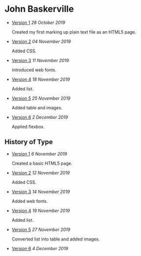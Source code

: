 
<h1> John Baskerville </h1>

- [Version 1](https://georgiagallagher.github.io/john_baskerville/john_baskerville.html)
*28 October 2019*

  Created my first marking up plain text file as an HTML5 page.

- [Version 2](https://georgiagallagher.github.io/john_baskerville/baskerville2.html)
*04 November 2019*  

  Added CSS.

- [Version 3](https://georgiagallagher.github.io/john_baskerville/baskerville3.html)
*11 November 2019*

  Introduced web fonts.
  
- [Version 4](https://georgiagallagher.github.io/john_baskerville/baskerville4.html)
*18 November 2019*

  Added list. 
  
- [Version 5](https://georgiagallagher.github.io/john_baskerville/baskerville5.html)
*25 November 2019*
  
  Added table and images.
  
- [Version 6](https://georgiagallagher.github.io/john_baskerville/baskerville6.html)
*2 December 2019*

  Applied flexbox. 


History of Type
---------------

- [Version 1](https://georgiagallagher.github.io/john_baskerville/brief_history_of_type.html)
*6 November 2019*

  Created a basic HTML5 page.

- [Version 2](https://georgiagallagher.github.io/john_baskerville/brief_history_of_type2.html)
*12 November 2019*

  Added CSS.
  
- [Version 3](https://georgiagallagher.github.io/john_baskerville/brief_history_of_type3.html)
*14 November 2019*

  Added web fonts. 

- [Version 4](https://georgiagallagher.github.io/john_baskerville/brief_history_of_type4.html)
*19 November 2019*

  Added list. 
  
- [Version 5](https://georgiagallagher.github.io/john_baskerville/brief_history_of_type5.html)
*27 November 2019*

  Converted list into table and added images.
  
- [Version 6](https://georgiagallagher.github.io/john_baskerville/brief_history_of_type6.html)
*4 December 2019*

